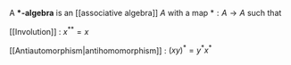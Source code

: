 A **\*-algebra** is an [[associative algebra]] $A$ with a map $*: A \to A$ such that

[[Involution]]
: $x^{**} = x$

[[Antiautomorphism|antihomomorphism]]
: $(xy)^*=y^*x^*$